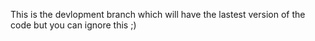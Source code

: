 This is the devlopment branch which will have the lastest version of the code but you can ignore this ;) 
